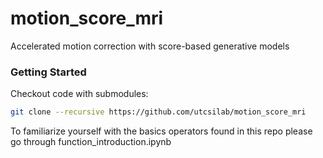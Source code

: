 # motion_score_mri
Accelerated motion correction with score-based generative models

### Getting Started
Checkout code with submodules:
```bash
git clone --recursive https://github.com/utcsilab/motion_score_mri
```

To familiarize yourself with the basics operators found in this repo please go through function_introduction.ipynb
